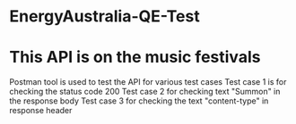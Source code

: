 # EnergyAustralia-QE-Test
# This API is on the music festivals
Postman tool is used to test the API for various test cases
Test case 1 is for checking the status code 200
Test case 2 for checking text "Summon" in the response body
Test case 3 for checking the text "content-type" in response header
